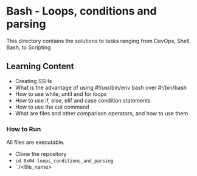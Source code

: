# Bash - Loops, conditions and parsing
This directory contains the solutions to tasks ranging from DevOps, Shell, Bash, to Scripting

## Learning Content
* Creating SSHs
* What is the advantage of using #!/usr/bin/env bash over #!/bin/bash
* How to use while, until and for loops
* How to use if, else, elif and case condition statements
* How to use the cut command
* What are files and other comparison operators, and how to use them


### How to Run
All files are executable.
* Clone the repository
* `cd 0x04-loops_conditions_and_parsing`
* `./<file_name>

